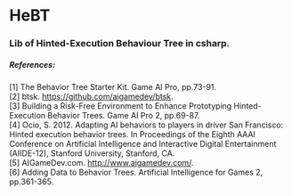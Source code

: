 # HeBT
### Lib of Hinted-Execution Behaviour Tree in csharp.   
##### References:       
[1] The Behavior Tree Starter Kit. Game AI Pro, pp.73-91.   
[2] btsk. https://github.com/aigamedev/btsk.    
[3] Building a Risk-Free Environment to Enhance Prototyping Hinted-Execution Behavior Trees. Game AI Pro 2, pp.69-87.    
[4] Ocio, S. 2012. Adapting AI behaviors to players in driver San Francisco: Hinted execution behavior trees. In Proceedings of the Eighth AAAI Conference on Artificial Intelligence and Interactive Digital Entertainment (AIIDE-12), Stanford University, Stanford, CA.   
[5] AIGameDev.com. http://www.aigamedev.com/.   
[6] Adding Data to Behavior Trees. Artificial Intelligence for Games 2, pp.361-365.
